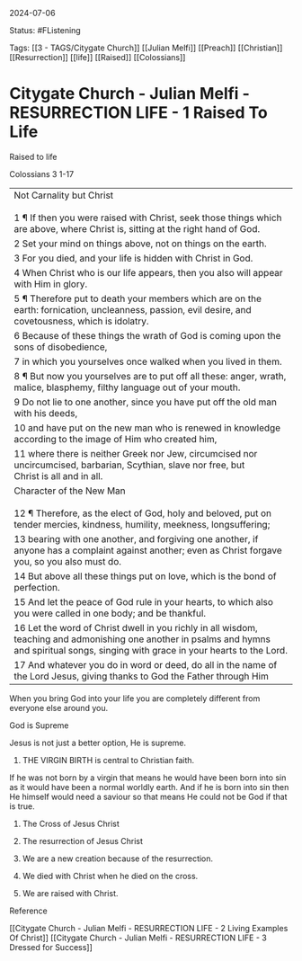 2024-07-06

Status: #FListening 

Tags: [[3 - TAGS/Citygate Church]] [[Julian Melfi]] [[Preach]] [[Christian]] [[Resurrection]] [[life]] [[Raised]] [[Colossians]]

# Citygate Church - Julian Melfi - RESURRECTION LIFE - 1 Raised To Life
Raised to life

  

Colossians 3 1-17

  

|   |
|---|
|Not Carnality but Christ<br><br>1 ¶ If then you were raised with Christ, seek those things which are above, where Christ is, sitting at the right hand of God.|
|2 Set your mind on things above, not on things on the earth.|
|3 For you died, and your life is hidden with Christ in God.|
|4 When Christ who is our life appears, then you also will appear with Him in glory.|
|5 ¶ Therefore put to death your members which are on the earth: fornication, uncleanness, passion, evil desire, and covetousness, which is idolatry.|
|6 Because of these things the wrath of God is coming upon the sons of disobedience,|
|7 in which you yourselves once walked when you lived in them.|
|8 ¶ But now you yourselves are to put off all these: anger, wrath, malice, blasphemy, filthy language out of your mouth.|
|9 Do not lie to one another, since you have put off the old man with his deeds,|
|10 and have put on the new man who is renewed in knowledge according to the image of Him who created him,|
|11 where there is neither Greek nor Jew, circumcised nor uncircumcised, barbarian, Scythian, slave nor free, but Christ is all and in all.|
|Character of the New Man<br><br>12 ¶ Therefore, as the elect of God, holy and beloved, put on tender mercies, kindness, humility, meekness, longsuffering;|
|13 bearing with one another, and forgiving one another, if anyone has a complaint against another; even as Christ forgave you, so you also must do.|
|14 But above all these things put on love, which is the bond of perfection.|
|15 And let the peace of God rule in your hearts, to which also you were called in one body; and be thankful.|
|16 Let the word of Christ dwell in you richly in all wisdom, teaching and admonishing one another in psalms and hymns and spiritual songs, singing with grace in your hearts to the Lord.|
|17 And whatever you do in word or deed, do all in the name of the Lord Jesus, giving thanks to God the Father through Him|

When you bring God into your life you are completely different from everyone else around you.

  

God is Supreme

  

Jesus is not just a better option, He is supreme.

  

1. THE VIRGIN BIRTH is central to Christian faith.

If he was not born by a virgin that means he would have been born into sin as it would have been a normal worldly earth. And if he is born into sin then He himself would need a saviour so that means He could not be God if that is true.

  

1. The Cross of Jesus Christ

  

1. The resurrection of Jesus Christ

  

  

  

1. We are a new creation because of the resurrection.
2. We died with Christ when he died on the cross.
3. We are raised with Christ.

Reference

[[Citygate Church - Julian Melfi - RESURRECTION LIFE - 2 Living Examples Of Christ]]
[[Citygate Church - Julian Melfi - RESURRECTION LIFE - 3 Dressed for Success]]